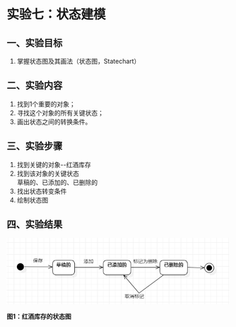 # 实验七：状态建模

 ## 一、实验目标

 1. 掌握状态图及其画法（状态图，Statechart）

 ## 二、实验内容

1. 找到1个重要的对象；
2. 寻找这个对象的所有关键状态；
3. 画出状态之间的转换条件。

 ## 三、实验步骤

1. 找到关键的对象--红酒库存  
2. 找到该对象的关键状态  
   草稿的、已添加的、已删除的
3. 找出状态转变条件
4. 绘制状态图

 ## 四、实验结果

 ![红酒库存的状态图](./lab7.jpg)

 **图1：红酒库存的状态图**
